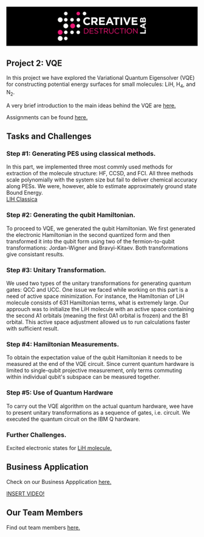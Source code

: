 ![CDL 2020 Cohort Project](../figures/CDL_logo.jpg)

## Project 2: VQE

In this project we have explored the Variational Quantum Eigensolver (VQE) for constructing potential energy surfaces for small molecules: LiH, H<sub>4</sub>, and N<sub>2</sub>.

A very brief introduction to the main ideas behind the VQE are 
[here.](https://github.com/CDL-Quantum/CohortProject_2020/blob/master/CDL_2020_docs.pdf)

Assignments can be found [here.](https://github.com/CDL-Quantum/CohortProject_2020/blob/master/Project_2_VQE_Molecules/Project_2_LandingPage.pdf)

## Tasks and Challenges


### Step #1: Generating PES using classical methods.

In this part, we implemented three most commly used methods for extraction of the molecule structure: HF, CCSD, and FCI. All three methods scale polynomially with the system size  but fail to deliver chemical accuracy along PESs. We were, however, able to estimate approximately ground state Bound Energy.  
[LIH Classica](img/lih_classical.png)

### Step #2: Generating the qubit Hamiltonian.

To proceed to VQE, we generated the qubit Hamiltonian. We first generated the electronic Hamiltonian in the second quantized form and then transformed it into the qubit form using two of the fermion-to-qubit transformations: Jordan-Wigner and Bravyi-Kitaev. Both transformations give consistant results.

### Step #3: Unitary Transformation.

We used two types of the unitary transformations for generating quantum gates: QCC and UCC. One issue we faced while working on this part is a need of active space minimization. For instance, the Hamiltonian of LiH molecule consists of 631 Hamiltonian terms, what is extremely large. Our approuch was to initialize the LiH molecule with an active space containing the second A1 orbitals (meaning the first 0A1 orbital is frozen) and the B1 orbital. This active space adjustment allowed us to run calculations faster with sufficient result. 

### Step #4: Hamiltonian Measurements.

To obtain the expectation value of the qubit Hamiltonian it needs to be measured at the end of the VQE circuit. Since current quantum hardware is limited to single-qubit projective measurement, only terms commuting within individual qubit's subspace can be measured together.

### Step #5: Use of Quantum Hardware

To carry out the VQE algorithm on the actual quantum hardware, wee have to present unitary transformations as a sequence of gates, i.e. circuit. We executed the quantum circuit on the IBM Q hardware. 

### Further Challenges.

Excited electronic states for [LiH molecule.]()


## Business Application

Check on our Business Appplication [here.](https://github.com/Anand270294/CohortProject_2020/blob/master/Project_2_VQE_Molecules/BusinessApplication.md)

[INSERT VIDEO!]()

## Our Team Members

Find out team members [here.](https://github.com/Anand270294/CohortProject_2020/blob/master/Project_2_VQE_Molecules/Contributions.md)


